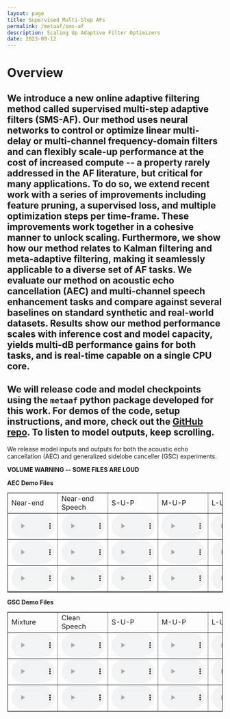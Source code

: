 ```yaml
---
layout: page
title: Supervised Multi-Step AFs
permalink: /metaaf/sms-af
description: Scaling Up Adaptive Filter Optimizers
date: 2023-09-12
---
```

# Overview
We introduce a new online adaptive filtering method called supervised multi-step adaptive filters (SMS-AF). Our method uses neural networks to control or optimize linear multi-delay or multi-channel frequency-domain filters and can flexibly scale-up performance at the cost of increased compute -- a property rarely addressed in the AF literature, but critical for many applications. To do so, we extend recent work with a series of improvements including feature pruning, a supervised loss, and multiple optimization steps per time-frame. These improvements work together in a cohesive manner to unlock scaling. Furthermore, we show how our method relates to Kalman filtering and meta-adaptive filtering, making it seamlessly applicable to a diverse set of AF tasks. We evaluate our method on acoustic echo cancellation (AEC) and multi-channel speech enhancement tasks and compare against several baselines on standard synthetic and real-world datasets. Results show our method performance scales with inference cost and model capacity, yields multi-dB performance gains for both tasks, and is real-time capable on a single CPU core.
---
We will release code and model checkpoints using the `metaaf` python package developed for this work. For demos of the code, setup instructions, and more, check out the [GitHub repo](https://github.com/adobe-research/MetaAF). To listen to model outputs, keep scrolling.
---
We release model inputs and outputs for both the acoustic echo cancellation (AEC) and generalized sidelobe canceller (GSC) experiments.

**VOLUME WARNING -- SOME FILES ARE LOUD**

**AEC Demo Files**
<table border="1" style="margin:1px auto; width:100%">
  <tr>
    <td>Near-end</td>
    <td>Near-end Speech</td>
    <td>S-U-P</td>
    <td>M-U-P</td>
    <td>L-U-P</td>
    <td>S-S-P</td>
    <td>M-S-P</td>
    <td>L-S-P</td>
    <td>S-S-PU</td>
    <td>M-S-PU</td>
    <td>L-S-PU</td>
    <td>S-S-PUx2</td>
    <td>M-S-PUx2</td>
    <td>L-S-PUx2</td>
    <td>NKF</td>
  </tr>

  <tr>
  <td><audio controls style="width: 100px;"><source src="/assets/audio/sms-af/aec_1_d.wav" /></audio></td>
  <td><audio controls style="width: 100px;"><source src="/assets/audio/sms-af/aec_1_s.wav" /></audio></td>
  <td><audio controls style="width: 100px;"><source src="/assets/audio/sms-af/aec_1_out_uef_self_16h_ola_noaw_prior.wav" /></audio></td>
  <td><audio controls style="width: 100px;"><source src="/assets/audio/sms-af/aec_1_out_uef_self_32h_ola_noaw_prior.wav" /></audio></td>
  <td><audio controls style="width: 100px;"><source src="/assets/audio/sms-af/aec_1_out_uef_self_64h_ola_noaw_prior.wav" /></audio></td>
  <td><audio controls style="width: 100px;"><source src="/assets/audio/sms-af/aec_1_out_uef_echo_16h_ola_noaw_prior.wav" /></audio></td>
  <td><audio controls style="width: 100px;"><source src="/assets/audio/sms-af/aec_1_out_uef_echo_32h_ola_noaw_prior.wav" /></audio></td>
  <td><audio controls style="width: 100px;"><source src="/assets/audio/sms-af/aec_1_out_uef_echo_64h_ola_noaw_prior.wav" /></audio></td>
  <td><audio controls style="width: 100px;"><source src="/assets/audio/sms-af/aec_1_out_uef_echo_16h_ola_noaw_posterior.wav" /></audio></td>
  <td><audio controls style="width: 100px;"><source src="/assets/audio/sms-af/aec_1_out_uef_echo_32h_ola_noaw_posterior.wav" /></audio></td>
  <td><audio controls style="width: 100px;"><source src="/assets/audio/sms-af/aec_1_out_uef_echo_64h_ola_noaw_posterior.wav" /></audio></td>
  <td><audio controls style="width: 100px;"><source src="/assets/audio/sms-af/aec_1_out_uef_echo_16h_ola_noaw_2posterior.wav" /></audio></td>
  <td><audio controls style="width: 100px;"><source src="/assets/audio/sms-af/aec_1_out_uef_echo_32h_ola_noaw_2posterior.wav" /></audio></td>
  <td><audio controls style="width: 100px;"><source src="/assets/audio/sms-af/aec_1_out_uef_echo_64h_ola_noaw_2posterior.wav" /></audio></td>
  <td><audio controls style="width: 100px;"><source src="/assets/audio/sms-af/aec_1_out_nkf.wav" /></audio></td>
  </tr>
  <tr>
  <td><audio controls style="width: 100px;"><source src="/assets/audio/sms-af/aec_10_d.wav" /></audio></td>
  <td><audio controls style="width: 100px;"><source src="/assets/audio/sms-af/aec_10_s.wav" /></audio></td>
  <td><audio controls style="width: 100px;"><source src="/assets/audio/sms-af/aec_10_out_uef_self_16h_ola_noaw_prior.wav" /></audio></td>
  <td><audio controls style="width: 100px;"><source src="/assets/audio/sms-af/aec_10_out_uef_self_32h_ola_noaw_prior.wav" /></audio></td>
  <td><audio controls style="width: 100px;"><source src="/assets/audio/sms-af/aec_10_out_uef_self_64h_ola_noaw_prior.wav" /></audio></td>
  <td><audio controls style="width: 100px;"><source src="/assets/audio/sms-af/aec_10_out_uef_echo_16h_ola_noaw_prior.wav" /></audio></td>
  <td><audio controls style="width: 100px;"><source src="/assets/audio/sms-af/aec_10_out_uef_echo_32h_ola_noaw_prior.wav" /></audio></td>
  <td><audio controls style="width: 100px;"><source src="/assets/audio/sms-af/aec_10_out_uef_echo_64h_ola_noaw_prior.wav" /></audio></td>
  <td><audio controls style="width: 100px;"><source src="/assets/audio/sms-af/aec_10_out_uef_echo_16h_ola_noaw_posterior.wav" /></audio></td>
  <td><audio controls style="width: 100px;"><source src="/assets/audio/sms-af/aec_10_out_uef_echo_32h_ola_noaw_posterior.wav" /></audio></td>
  <td><audio controls style="width: 100px;"><source src="/assets/audio/sms-af/aec_10_out_uef_echo_64h_ola_noaw_posterior.wav" /></audio></td>
  <td><audio controls style="width: 100px;"><source src="/assets/audio/sms-af/aec_10_out_uef_echo_16h_ola_noaw_2posterior.wav" /></audio></td>
  <td><audio controls style="width: 100px;"><source src="/assets/audio/sms-af/aec_10_out_uef_echo_32h_ola_noaw_2posterior.wav" /></audio></td>
  <td><audio controls style="width: 100px;"><source src="/assets/audio/sms-af/aec_10_out_uef_echo_64h_ola_noaw_2posterior.wav" /></audio></td>
  <td><audio controls style="width: 100px;"><source src="/assets/audio/sms-af/aec_10_out_nkf.wav" /></audio></td>
  </tr>
  <tr>
  <td><audio controls style="width: 100px;"><source src="/assets/audio/sms-af/aec_200_d.wav" /></audio></td>
  <td><audio controls style="width: 100px;"><source src="/assets/audio/sms-af/aec_200_s.wav" /></audio></td>
  <td><audio controls style="width: 100px;"><source src="/assets/audio/sms-af/aec_200_out_uef_self_16h_ola_noaw_prior.wav" /></audio></td>
  <td><audio controls style="width: 100px;"><source src="/assets/audio/sms-af/aec_200_out_uef_self_32h_ola_noaw_prior.wav" /></audio></td>
  <td><audio controls style="width: 100px;"><source src="/assets/audio/sms-af/aec_200_out_uef_self_64h_ola_noaw_prior.wav" /></audio></td>
  <td><audio controls style="width: 100px;"><source src="/assets/audio/sms-af/aec_200_out_uef_echo_16h_ola_noaw_prior.wav" /></audio></td>
  <td><audio controls style="width: 100px;"><source src="/assets/audio/sms-af/aec_200_out_uef_echo_32h_ola_noaw_prior.wav" /></audio></td>
  <td><audio controls style="width: 100px;"><source src="/assets/audio/sms-af/aec_200_out_uef_echo_64h_ola_noaw_prior.wav" /></audio></td>
  <td><audio controls style="width: 100px;"><source src="/assets/audio/sms-af/aec_200_out_uef_echo_16h_ola_noaw_posterior.wav" /></audio></td>
  <td><audio controls style="width: 100px;"><source src="/assets/audio/sms-af/aec_200_out_uef_echo_32h_ola_noaw_posterior.wav" /></audio></td>
  <td><audio controls style="width: 100px;"><source src="/assets/audio/sms-af/aec_200_out_uef_echo_64h_ola_noaw_posterior.wav" /></audio></td>
  <td><audio controls style="width: 100px;"><source src="/assets/audio/sms-af/aec_200_out_uef_echo_16h_ola_noaw_2posterior.wav" /></audio></td>
  <td><audio controls style="width: 100px;"><source src="/assets/audio/sms-af/aec_200_out_uef_echo_32h_ola_noaw_2posterior.wav" /></audio></td>
  <td><audio controls style="width: 100px;"><source src="/assets/audio/sms-af/aec_200_out_uef_echo_64h_ola_noaw_2posterior.wav" /></audio></td>
  <td><audio controls style="width: 100px;"><source src="/assets/audio/sms-af/aec_200_out_nkf.wav" /></audio></td>
  </tr>  
</table>


**GSC Demo Files**
<table border="1" style="margin:1px auto; width:100%">
  <tr>
    <td>Mixture</td>
    <td>Clean Speech</td>
    <td>S-U-P</td>
    <td>M-U-P</td>
    <td>L-U-P</td>
    <td>S-S-P</td>
    <td>M-S-P</td>
    <td>L-S-P</td>
    <td>S-S-PU</td>
    <td>M-S-PU</td>
    <td>L-S-PU</td>
    <td>S-S-PUx2</td>
    <td>M-S-PUx2</td>
    <td>L-S-PUx2</td>
</tr>

<tr>
<td><audio controls style="width: 100px;"><source src="/assets/audio/sms-af/gsc_100_m.wav" /></audio></td>
<td><audio controls style="width: 100px;"><source src="/assets/audio/sms-af/gsc_100_s.wav" /></audio></td>
<td><audio controls style="width: 100px;"><source src="/assets/audio/sms-af/gsc_100_out_gsc_self_16.wav" /></audio></td>
<td><audio controls style="width: 100px;"><source src="/assets/audio/sms-af/gsc_100_out_gsc_self.wav" /></audio></td>
<td><audio controls style="width: 100px;"><source src="/assets/audio/sms-af/gsc_100_out_gsc_self_64.wav" /></audio></td>
<td><audio controls style="width: 100px;"><source src="/assets/audio/sms-af/gsc_100_out_gsc_sisdr_val_sisdr_16.wav" /></audio></td>
<td><audio controls style="width: 100px;"><source src="/assets/audio/sms-af/gsc_100_out_gsc_sisdr_val_sisdr.wav" /></audio></td>
<td><audio controls style="width: 100px;"><source src="/assets/audio/sms-af/gsc_100_out_gsc_sisdr_val_sisdr_64.wav" /></audio></td>
<td><audio controls style="width: 100px;"><source src="/assets/audio/sms-af/gsc_100_out_gsc_sisdr_val_sisdr_posterior_16.wav" /></audio></td>
<td><audio controls style="width: 100px;"><source src="/assets/audio/sms-af/gsc_100_out_gsc_sisdr_val_sisdr_posterior.wav" /></audio></td>
<td><audio controls style="width: 100px;"><source src="/assets/audio/sms-af/gsc_100_out_gsc_sisdr_val_sisdr_posterior_64.wav" /></audio></td>
<td><audio controls style="width: 100px;"><source src="/assets/audio/sms-af/gsc_100_out_gsc_sisdr_val_sisdr_2iter_posterior_16.wav" /></audio></td>
<td><audio controls style="width: 100px;"><source src="/assets/audio/sms-af/gsc_100_out_gsc_sisdr_val_sisdr_2iter_posterior.wav" /></audio></td>
<td><audio controls style="width: 100px;"><source src="/assets/audio/sms-af/gsc_100_out_gsc_sisdr_val_sisdr_2iter_posterior.wav" /></audio></td>
</tr>
<tr>
<td><audio controls style="width: 100px;"><source src="/assets/audio/sms-af/gsc_250_m.wav" /></audio></td>
<td><audio controls style="width: 100px;"><source src="/assets/audio/sms-af/gsc_250_s.wav" /></audio></td>
<td><audio controls style="width: 100px;"><source src="/assets/audio/sms-af/gsc_250_out_gsc_self_16.wav" /></audio></td>
<td><audio controls style="width: 100px;"><source src="/assets/audio/sms-af/gsc_250_out_gsc_self.wav" /></audio></td>
<td><audio controls style="width: 100px;"><source src="/assets/audio/sms-af/gsc_250_out_gsc_self_64.wav" /></audio></td>
<td><audio controls style="width: 100px;"><source src="/assets/audio/sms-af/gsc_250_out_gsc_sisdr_val_sisdr_16.wav" /></audio></td>
<td><audio controls style="width: 100px;"><source src="/assets/audio/sms-af/gsc_250_out_gsc_sisdr_val_sisdr.wav" /></audio></td>
<td><audio controls style="width: 100px;"><source src="/assets/audio/sms-af/gsc_250_out_gsc_sisdr_val_sisdr_64.wav" /></audio></td>
<td><audio controls style="width: 100px;"><source src="/assets/audio/sms-af/gsc_250_out_gsc_sisdr_val_sisdr_posterior_16.wav" /></audio></td>
<td><audio controls style="width: 100px;"><source src="/assets/audio/sms-af/gsc_250_out_gsc_sisdr_val_sisdr_posterior.wav" /></audio></td>
<td><audio controls style="width: 100px;"><source src="/assets/audio/sms-af/gsc_250_out_gsc_sisdr_val_sisdr_posterior_64.wav" /></audio></td>
<td><audio controls style="width: 100px;"><source src="/assets/audio/sms-af/gsc_250_out_gsc_sisdr_val_sisdr_2iter_posterior_16.wav" /></audio></td>
<td><audio controls style="width: 100px;"><source src="/assets/audio/sms-af/gsc_250_out_gsc_sisdr_val_sisdr_2iter_posterior.wav" /></audio></td>
<td><audio controls style="width: 100px;"><source src="/assets/audio/sms-af/gsc_250_out_gsc_sisdr_val_sisdr_2iter_posterior.wav" /></audio></td>
</tr>
<tr>
<td><audio controls style="width: 100px;"><source src="/assets/audio/sms-af/gsc_1046_m.wav" /></audio></td>
<td><audio controls style="width: 100px;"><source src="/assets/audio/sms-af/gsc_1046_s.wav" /></audio></td>
<td><audio controls style="width: 100px;"><source src="/assets/audio/sms-af/gsc_1046_out_gsc_self_16.wav" /></audio></td>
<td><audio controls style="width: 100px;"><source src="/assets/audio/sms-af/gsc_1046_out_gsc_self.wav" /></audio></td>
<td><audio controls style="width: 100px;"><source src="/assets/audio/sms-af/gsc_1046_out_gsc_self_64.wav" /></audio></td>
<td><audio controls style="width: 100px;"><source src="/assets/audio/sms-af/gsc_1046_out_gsc_sisdr_val_sisdr_16.wav" /></audio></td>
<td><audio controls style="width: 100px;"><source src="/assets/audio/sms-af/gsc_1046_out_gsc_sisdr_val_sisdr.wav" /></audio></td>
<td><audio controls style="width: 100px;"><source src="/assets/audio/sms-af/gsc_1046_out_gsc_sisdr_val_sisdr_64.wav" /></audio></td>
<td><audio controls style="width: 100px;"><source src="/assets/audio/sms-af/gsc_1046_out_gsc_sisdr_val_sisdr_posterior_16.wav" /></audio></td>
<td><audio controls style="width: 100px;"><source src="/assets/audio/sms-af/gsc_1046_out_gsc_sisdr_val_sisdr_posterior.wav" /></audio></td>
<td><audio controls style="width: 100px;"><source src="/assets/audio/sms-af/gsc_1046_out_gsc_sisdr_val_sisdr_posterior_64.wav" /></audio></td>
<td><audio controls style="width: 100px;"><source src="/assets/audio/sms-af/gsc_1046_out_gsc_sisdr_val_sisdr_2iter_posterior_16.wav" /></audio></td>
<td><audio controls style="width: 100px;"><source src="/assets/audio/sms-af/gsc_1046_out_gsc_sisdr_val_sisdr_2iter_posterior.wav" /></audio></td>
<td><audio controls style="width: 100px;"><source src="/assets/audio/sms-af/gsc_1046_out_gsc_sisdr_val_sisdr_2iter_posterior.wav" /></audio></td>
</tr>

</table>
